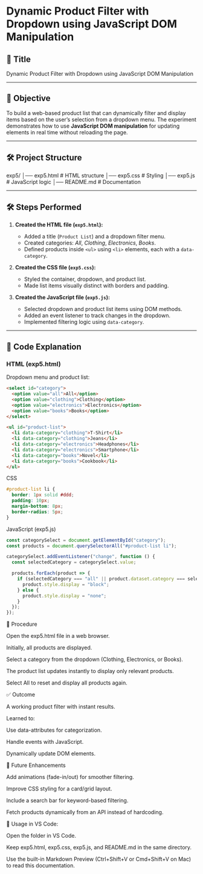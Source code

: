 # Dynamic Product Filter with Dropdown using JavaScript DOM Manipulation

## 📌 Title  
Dynamic Product Filter with Dropdown using JavaScript DOM Manipulation  

---

## 🎯 Objective  
To build a web-based product list that can dynamically filter and display items based on the user’s selection from a dropdown menu. The experiment demonstrates how to use **JavaScript DOM manipulation** for updating elements in real time without reloading the page.  

---

## 🛠️ Project Structure  

exp5/
│── exp5.html # HTML structure
│── exp5.css # Styling
│── exp5.js # JavaScript logic
│── README.md # Documentation


---

## 🛠️ Steps Performed  

1. **Created the HTML file (`exp5.html`):**  
   - Added a title (`Product List`) and a dropdown filter menu.  
   - Created categories: *All*, *Clothing*, *Electronics*, *Books*.  
   - Defined products inside `<ul>` using `<li>` elements, each with a `data-category`.  

2. **Created the CSS file (`exp5.css`):**  
   - Styled the container, dropdown, and product list.  
   - Made list items visually distinct with borders and padding.  

3. **Created the JavaScript file (`exp5.js`):**  
   - Selected dropdown and product list items using DOM methods.  
   - Added an event listener to track changes in the dropdown.  
   - Implemented filtering logic using `data-category`.  

---

## 🧩 Code Explanation  

### **HTML (exp5.html)**  
Dropdown menu and product list:  
```html
<select id="category">
  <option value="all">All</option>
  <option value="clothing">Clothing</option>
  <option value="electronics">Electronics</option>
  <option value="books">Books</option>
</select>

<ul id="product-list">
  <li data-category="clothing">T-Shirt</li>
  <li data-category="clothing">Jeans</li>
  <li data-category="electronics">Headphones</li>
  <li data-category="electronics">Smartphone</li>
  <li data-category="books">Novel</li>
  <li data-category="books">Cookbook</li>
</ul>
```

CSS
```CSS
#product-list li {
  border: 1px solid #ddd;
  padding: 10px;
  margin-bottom: 8px;
  border-radius: 5px;
}
```

JavaScript (exp5.js)

```javascript
const categorySelect = document.getElementById("category");
const products = document.querySelectorAll("#product-list li");

categorySelect.addEventListener("change", function () {
  const selectedCategory = categorySelect.value;

  products.forEach(product => {
    if (selectedCategory === "all" || product.dataset.category === selectedCategory) {
      product.style.display = "block";
    } else {
      product.style.display = "none";
    }
  });
});
```
📝 Procedure

Open the exp5.html file in a web browser.

Initially, all products are displayed.

Select a category from the dropdown (Clothing, Electronics, or Books).

The product list updates instantly to display only relevant products.

Select All to reset and display all products again.

✅ Outcome

A working product filter with instant results.

Learned to:

Use data-attributes for categorization.

Handle events with JavaScript.

Dynamically update DOM elements.

🔮 Future Enhancements

Add animations (fade-in/out) for smoother filtering.

Improve CSS styling for a card/grid layout.

Include a search bar for keyword-based filtering.

Fetch products dynamically from an API instead of hardcoding.

📌 Usage in VS Code:

Open the folder in VS Code.

Keep exp5.html, exp5.css, exp5.js, and README.md in the same directory.

Use the built-in Markdown Preview (Ctrl+Shift+V or Cmd+Shift+V on Mac) to read this documentation.